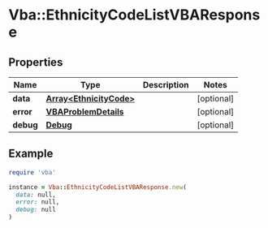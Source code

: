 # Vba::EthnicityCodeListVBAResponse

## Properties

| Name | Type | Description | Notes |
| ---- | ---- | ----------- | ----- |
| **data** | [**Array&lt;EthnicityCode&gt;**](EthnicityCode.md) |  | [optional] |
| **error** | [**VBAProblemDetails**](VBAProblemDetails.md) |  | [optional] |
| **debug** | [**Debug**](Debug.md) |  | [optional] |

## Example

```ruby
require 'vba'

instance = Vba::EthnicityCodeListVBAResponse.new(
  data: null,
  error: null,
  debug: null
)
```

